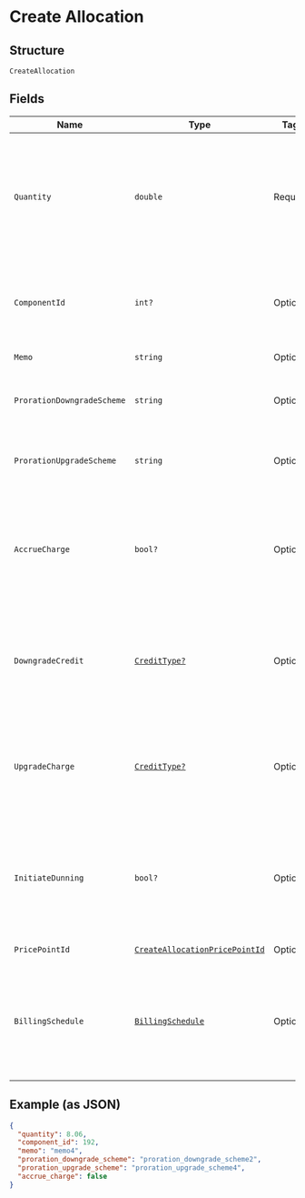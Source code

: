 
# Create Allocation

## Structure

`CreateAllocation`

## Fields

| Name | Type | Tags | Description |
|  --- | --- | --- | --- |
| `Quantity` | `double` | Required | The allocated quantity to which to set the line-items allocated quantity. By default, this is an integer. If decimal allocations are enabled for the component, it will be a decimal number. For On/Off components, use 1for on and 0 for off. |
| `ComponentId` | `int?` | Optional | (required for the multiple allocations endpoint) The id associated with the component for which the allocation is being made |
| `Memo` | `string` | Optional | A memo to record along with the allocation |
| `ProrationDowngradeScheme` | `string` | Optional | The scheme used if the proration is a downgrade. Defaults to the site setting if one is not provided. |
| `ProrationUpgradeScheme` | `string` | Optional | The scheme used if the proration is an upgrade. Defaults to the site setting if one is not provided. |
| `AccrueCharge` | `bool?` | Optional | If the change in cost is an upgrade, this determines if the charge should accrue to the next renewal or if capture should be attempted immediately. Defaults to the site setting if one is not provided. |
| `DowngradeCredit` | [`CreditType?`](../../doc/models/credit-type.md) | Optional | The type of credit to be created when upgrading/downgrading. Defaults to the component and then site setting if one is not provided.<br>Available values: `full`, `prorated`, `none`. |
| `UpgradeCharge` | [`CreditType?`](../../doc/models/credit-type.md) | Optional | The type of credit to be created when upgrading/downgrading. Defaults to the component and then site setting if one is not provided.<br>Available values: `full`, `prorated`, `none`. |
| `InitiateDunning` | `bool?` | Optional | If set to true, if the immediate component payment fails, initiate dunning for the subscription.<br>Otherwise, leave the charges on the subscription to pay for at renewal. Defaults to false. |
| `PricePointId` | [`CreateAllocationPricePointId`](../../doc/models/containers/create-allocation-price-point-id.md) | Optional | This is a container for one-of cases. |
| `BillingSchedule` | [`BillingSchedule`](../../doc/models/billing-schedule.md) | Optional | This attribute is particularly useful when you need to align billing events for different components on distinct schedules within a subscription. Please note this only works for site with Multifrequency enabled |

## Example (as JSON)

```json
{
  "quantity": 8.06,
  "component_id": 192,
  "memo": "memo4",
  "proration_downgrade_scheme": "proration_downgrade_scheme2",
  "proration_upgrade_scheme": "proration_upgrade_scheme4",
  "accrue_charge": false
}
```

